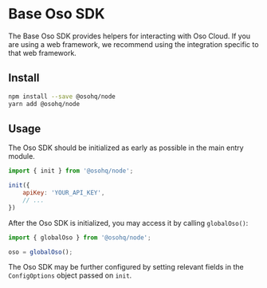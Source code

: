 # Base Oso SDK

The Base Oso SDK provides helpers for interacting with Oso Cloud. If you are
using a web framework, we recommend using the integration specific to that web
framework.

## Install

```bash
npm install --save @osohq/node
yarn add @osohq/node
```

## Usage

The Oso SDK should be initialized as early as possible in the main entry module.

```javascript
import { init } from '@osohq/node';

init({
    apiKey: 'YOUR_API_KEY',
    // ...
})
```

After the Oso SDK is initialized, you may access it by calling `globalOso()`:

```javascript
import { globalOso } from '@osohq/node';

oso = globalOso();
```

The Oso SDK may be further configured by setting relevant fields in the `ConfigOptions` object passed on `init`.
